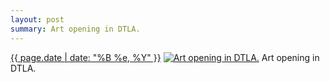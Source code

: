 ```yaml
---
layout: post
summary: Art opening in DTLA.
---
```


<p>
  <time><a href="/277">{{ page.date | date: "%B %e, %Y" }}</a></time>
  <a href="/277"><img src="{{ site.assets_url }}/277-240.jpg" srcset="{{ site.assets_url }}/277-480.jpg 480w, {{ site.assets_url }}/277-360.jpg 360w, {{ site.assets_url }}/277-240.jpg 240w, {{ site.assets_url }}/277-120.jpg 120w" sizes="(min-width: 700px) 50vw, calc(100vw - 2rem)" alt="Art opening in DTLA." /></a>
  <span>Art opening in DTLA.</span>
</p>
